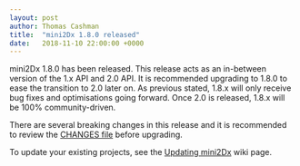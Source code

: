 ```yaml
---
layout: post
author: Thomas Cashman
title:  "mini2Dx 1.8.0 released"
date:   2018-11-10 22:00:00 +0000
---
```


mini2Dx 1.8.0 has been released. This release acts as an in-between version of the 1.x API and 2.0 API. It is recommended upgrading to 1.8.0 to ease the transition to 2.0 later on. As previous stated, 1.8.x will only receive bug fixes and optimisations going forward. Once 2.0 is released, 1.8.x will be 100% community-driven.

There are several breaking changes in this release and it is recommended to review the [CHANGES file](https://github.com/mini2Dx/mini2Dx-ve/blob/master/CHANGES) before upgrading.

To update your existing projects, see the [Updating mini2Dx](https://github.com/mini2Dx/mini2Dx/wiki/Updating-mini2Dx) wiki page.